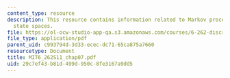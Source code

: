 ```yaml
---
content_type: resource
description: This resource contains information related to Markov processes with countable
  state spaces.
file: https://ol-ocw-studio-app-qa.s3.amazonaws.com/courses/6-262-discrete-stochastic-processes-spring-2011/29c7ef43b81d499d950c8fe3167a9dd5_MIT6_262S11_chap07.pdf
file_type: application/pdf
parent_uid: c993794d-3d33-ecec-dc71-65ca875a7660
resourcetype: Document
title: MIT6_262S11_chap07.pdf
uid: 29c7ef43-b81d-499d-950c-8fe3167a9dd5
---
```

